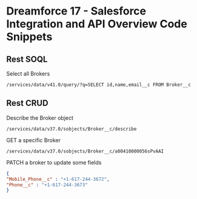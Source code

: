 # Dreamforce 17 - Salesforce Integration and API Overview Code Snippets

## Rest SOQL
Select all Brokers
```
/services/data/v41.0/query/?q=SELECT id,name,email__c FROM Broker__c
```

## Rest CRUD
Describe the Broker object
```
/services/data/v37.0/sobjects/Broker__c/describe
```
GET a specific Broker
```
/services/data/v37.0/sobjects/Broker__c/a00410000056sPvAAI
```
PATCH a broker to update some fields
```JSON
{
"Mobile_Phone__c" : "+1-617-244-3672",
"Phone__c" : "+1-617-244-3673"
}
```

